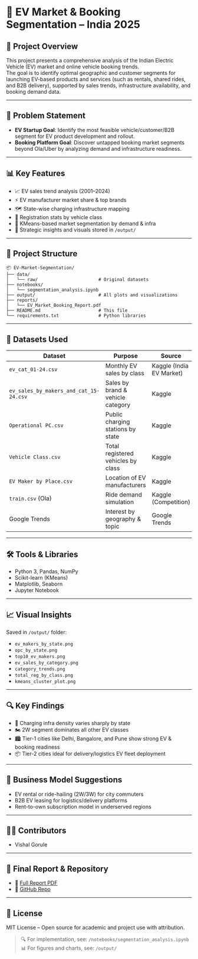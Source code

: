 # 🚀 EV Market & Booking Segmentation – India 2025

## 📌 Project Overview
This project presents a comprehensive analysis of the Indian Electric Vehicle (EV) market and online vehicle booking trends.  
The goal is to identify optimal geographic and customer segments for launching EV-based products and services (such as rentals, shared rides, and B2B delivery), supported by sales trends, infrastructure availability, and booking demand data.

---

## 🧠 Problem Statement
- **EV Startup Goal**: Identify the most feasible vehicle/customer/B2B segment for EV product development and rollout.
- **Booking Platform Goal**: Discover untapped booking market segments beyond Ola/Uber by analyzing demand and infrastructure readiness.

---

## 📊 Key Features
- 📈 EV sales trend analysis (2001–2024)  
- ⚡ EV manufacturer market share & top brands  
- 🗺️ State-wise charging infrastructure mapping  
- 🚗 Registration stats by vehicle class  
- 🧠 KMeans-based market segmentation by demand & infra  
- 📎 Strategic insights and visuals stored in `/output/`  

---

## 📁 Project Structure

```text
📦 EV-Market-Segmentation/
├── data/
│   └── raw/                       # Original datasets
├── notebooks/
│   └── segmentation_analysis.ipynb
├── output/                        # All plots and visualizations
├── reports/
│   └── EV_Market_Booking_Report.pdf
├── README.md                      # This file
└── requirements.txt               # Python libraries
```
---

## 📂 Datasets Used

| Dataset                               | Purpose                                  | Source                     |
|---------------------------------------|------------------------------------------|----------------------------|
| `ev_cat_01-24.csv`                    | Monthly EV sales by class                | Kaggle (India EV Market)   |
| `ev_sales_by_makers_and_cat_15-24.csv`| Sales by brand & vehicle category        | Kaggle                     |
| `Operational PC.csv`                  | Public charging stations by state        | Kaggle                     |
| `Vehicle Class.csv`                   | Total registered vehicles by class       | Kaggle                     |
| `EV Maker by Place.csv`               | Location of EV manufacturers             | Kaggle                     |
| `train.csv` (Ola)                     | Ride demand simulation                   | Kaggle (Competition)       |
| Google Trends                         | Interest by geography & topic            | Google Trends              |

---

## 🛠️ Tools & Libraries
- Python 3, Pandas, NumPy  
- Scikit-learn (KMeans)  
- Matplotlib, Seaborn  
- Jupyter Notebook  

---

## 📈 Visual Insights  
Saved in `/output/` folder:
- `ev_makers_by_state.png`
- `opc_by_state.png`
- `top10_ev_makers.png`
- `ev_sales_by_category.png`
- `category_trends.png`
- `total_reg_by_class.png`
- `kmeans_cluster_plot.png`

---

## 🔍 Key Findings
- 🔌 Charging infra density varies sharply by state  
- 🏍️ 2W segment dominates all other EV classes  
- 🏙️ Tier-1 cities like Delhi, Bangalore, and Pune show strong EV & booking readiness  
- 📦 Tier-2 cities ideal for delivery/logistics EV fleet deployment  

---

## 💼 Business Model Suggestions
- EV rental or ride-hailing (2W/3W) for city commuters  
- B2B EV leasing for logistics/delivery platforms  
- Rent-to-own subscription model in underserved regions  

---

## 👨‍💻 Contributors
- Vishal Gorule

---

## 📄 Final Report & Repository
- 📘 [Full Report PDF](./reports/EV_Market_Segmentation.pdf) 
- 📁 [GitHub Repo](https://github.com/VisionExpo/EV-Market-Segmentation)

---

## 📜 License
MIT License – Open source for academic and project use with attribution.

> 🔍 For implementation, see: `/notebooks/segmentation_analysis.ipynb`  
> 📊 For figures and charts, see: `/output/`
